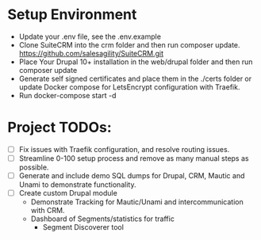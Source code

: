 
# Setup Environment
- Update your .env file, see the .env.example
- Clone SuiteCRM into the crm folder and then run composer update. https://github.com/salesagility/SuiteCRM.git
- Place Your Drupal 10+ installation in the web/drupal folder and then run composer update
- Generate self signed certificates and place them in the ./certs folder or update Docker compose for LetsEncrypt configuration with Traefik.
- Run docker-compose start -d

# Project TODOs:
- [ ] Fix issues with Traefik configuration, and resolve routing issues.
- [ ] Streamline 0-100 setup process and remove as many manual steps as possible.
- [ ] Generate and include demo SQL dumps for Drupal, CRM, Mautic and Unami to demonstrate functionality.
- [ ] Create custom Drupal module 
  - Demonstrate Tracking for Mautic/Unami and intercommunication with CRM.
  - Dashboard of Segments/statistics for traffic
    - Segment Discoverer tool